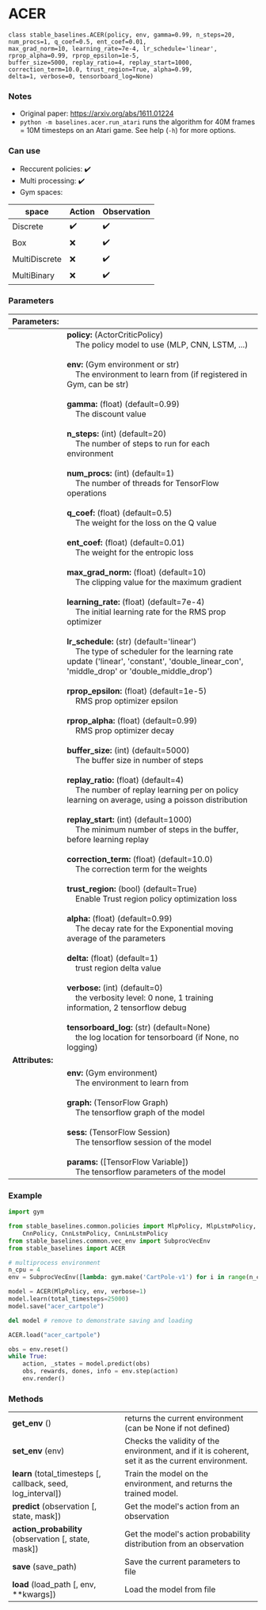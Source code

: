 # ACER

```
class stable_baselines.ACER(policy, env, gamma=0.99, n_steps=20, num_procs=1, q_coef=0.5, ent_coef=0.01, 
max_grad_norm=10, learning_rate=7e-4, lr_schedule='linear', rprop_alpha=0.99, rprop_epsilon=1e-5, 
buffer_size=5000, replay_ratio=4, replay_start=1000, correction_term=10.0, trust_region=True, alpha=0.99, 
delta=1, verbose=0, tensorboard_log=None)
```

### Notes 

- Original paper: https://arxiv.org/abs/1611.01224
- `python -m baselines.acer.run_atari` runs the algorithm for 40M frames = 10M timesteps on an Atari game. See help (`-h`) for more options.

### Can use
- Reccurent policies: :heavy_check_mark:
- Multi processing: :heavy_check_mark:
- Gym spaces:

| **space**     | **Action**         | **Observation**    |
| ------------- | ------------------ | ------------------ |
| Discrete      | :heavy_check_mark: | :heavy_check_mark: |
| Box           | :x:                | :heavy_check_mark: |
| MultiDiscrete | :x:                | :heavy_check_mark: |
| MultiBinary   | :x:                | :heavy_check_mark: |

### Parameters

| **Parameters:** |     |
| --------------- | --- |
|                 | **policy:** (ActorCriticPolicy) <br>&nbsp;&nbsp;&nbsp; The policy model to use (MLP, CNN, LSTM, ...)   <br><br> **env:** (Gym environment or str) <br>&nbsp;&nbsp;&nbsp; The environment to learn from (if registered in Gym, can be str)   <br><br> **gamma:** (float) (default=0.99) <br>&nbsp;&nbsp;&nbsp; The discount value  <br><br> **n_steps:** (int) (default=20) <br>&nbsp;&nbsp;&nbsp; The number of steps to run for each environment  <br><br> **num_procs:** (int) (default=1) <br>&nbsp;&nbsp;&nbsp; The number of threads for TensorFlow operations  <br><br> **q_coef:** (float) (default=0.5) <br>&nbsp;&nbsp;&nbsp; The weight for the loss on the Q value  <br><br> **ent_coef:** (float) (default=0.01) <br>&nbsp;&nbsp;&nbsp; The weight for the entropic loss  <br><br> **max_grad_norm:** (float) (default=10) <br>&nbsp;&nbsp;&nbsp; The clipping value for the maximum gradient  <br><br> **learning_rate:** (float) (default=7e-4) <br>&nbsp;&nbsp;&nbsp; The initial learning rate for the RMS prop optimizer  <br><br> **lr_schedule:** (str) (default='linear') <br>&nbsp;&nbsp;&nbsp; The type of scheduler for the learning rate update ('linear', 'constant', 'double_linear_con', 'middle_drop' or 'double_middle_drop')  <br><br> **rprop_epsilon:** (float) (default=1e-5) <br>&nbsp;&nbsp;&nbsp; RMS prop optimizer epsilon  <br><br> **rprop_alpha:** (float) (default=0.99) <br>&nbsp;&nbsp;&nbsp; RMS prop optimizer decay  <br><br> **buffer_size:** (int) (default=5000) <br>&nbsp;&nbsp;&nbsp; The buffer size in number of steps  <br><br> **replay_ratio:** (float) (default=4) <br>&nbsp;&nbsp;&nbsp; The number of replay learning per on policy learning on average, using a poisson distribution  <br><br> **replay_start:** (int) (default=1000) <br>&nbsp;&nbsp;&nbsp; The minimum number of steps in the buffer, before learning replay  <br><br> **correction_term:** (float) (default=10.0) <br>&nbsp;&nbsp;&nbsp; The correction term for the weights  <br><br> **trust_region:** (bool) (default=True) <br>&nbsp;&nbsp;&nbsp; Enable Trust region policy optimization loss  <br><br> **alpha:** (float) (default=0.99) <br>&nbsp;&nbsp;&nbsp; The decay rate for the Exponential moving average of the parameters  <br><br> **delta:** (float) (default=1) <br>&nbsp;&nbsp;&nbsp; trust region delta value  <br><br> **verbose:** (int) (default=0) <br>&nbsp;&nbsp;&nbsp; the verbosity level: 0 none, 1 training information, 2 tensorflow debug <br><br> **tensorboard_log:** (str) (default=None) <br>&nbsp;&nbsp;&nbsp; the log location for tensorboard (if None, no logging) |
| **Attributes:** |     |
|                 | **env:** (Gym environment) <br>&nbsp;&nbsp;&nbsp; The environment to learn from <br><br> **graph:** (TensorFlow Graph) <br>&nbsp;&nbsp;&nbsp; The tensorflow graph of the model <br><br> **sess:** (TensorFlow Session) <br>&nbsp;&nbsp;&nbsp; The tensorflow session of the model <br><br> **params:** ([TensorFlow Variable]) <br>&nbsp;&nbsp;&nbsp; The tensorflow parameters of the model|

### Example
```python
import gym

from stable_baselines.common.policies import MlpPolicy, MlpLstmPolicy, MlpLnLstmPolicy, \
    CnnPolicy, CnnLstmPolicy, CnnLnLstmPolicy
from stable_baselines.common.vec_env import SubprocVecEnv
from stable_baselines import ACER

# multiprocess environment
n_cpu = 4
env = SubprocVecEnv([lambda: gym.make('CartPole-v1') for i in range(n_cpu)])

model = ACER(MlpPolicy, env, verbose=1)
model.learn(total_timesteps=25000)
model.save("acer_cartpole")

del model # remove to demonstrate saving and loading

ACER.load("acer_cartpole")

obs = env.reset()
while True:
    action, _states = model.predict(obs)
    obs, rewards, dones, info = env.step(action)
    env.render()
```

### Methods 
|                                                              |                                                                                                        |
| ------------------------------------------------------------ | ------------------------------------------------------------------------------------------------------ |
| **get_env** ()                                               | returns the current environment (can be None if not defined)                                           |
| **set_env** (env)                                            | Checks the validity of the environment, and if it is coherent, set it as the current environment.      |
| **learn** (total_timesteps [, callback, seed, log_interval]) | Train the model on the environment, and returns the trained model.                                     |
| **predict** (observation [, state, mask])                    | Get the model's action from an observation                                                             |
| **action_probability** (observation [, state, mask])         | Get the model's action probability distribution from an observation                                    |
| **save** (save_path)                                         | Save the current parameters to file                                                                    |
| **load** (load_path [, env, **kwargs])                       | Load the model from file                                                                               |